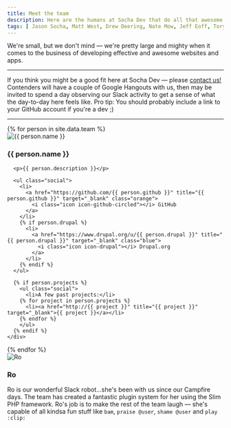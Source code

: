 ```yaml
---
title: Meet the team
description: Here are the humans at Socha Dev that do all that awesome dev work for your team. They are all quite great.
tags: [ Jason Socha, Matt West, Drew Deering, Nate Mow, Jeff Eoff, Tory Gobat, Martyn Green, Mark Mahon, team ]
---
```


We're small, but we don't mind &mdash; we're pretty large and mighty when it comes to the business of developing effective and awesome websites and apps.

* * *

If you think you might be a good fit here at Socha Dev &mdash; please <a href="/#contact" class="green">contact us!</a> Contenders will have a couple of <span class="blue">Google Hangouts</span> with us, then may be invited to spend a day observing our <span class="purple">Slack</span> activity to get a sense of what the day-to-day here feels like. Pro tip: You should probably include a link to your GitHub account if you're a dev ;)

* * *

<div class="bios">
{% for person in site.data.team %}
  <div class="container">
    <div class="alpha">
      <img src="{{ person.image }}?v=3&s=200" class="avatar {{ person.github }}" alt="{{ person.name }}">
    </div>
    <div class="beta">
      <h3 id="{{ person.name | downcase | replace: " ", "-" }}">{{ person.name }}</h3>

      <p>{{ person.description }}</p>

      <ul class="social">
        <li>
          <a href="https://github.com/{{ person.github }}" title="{{ person.github }}" target="_blank" class="orange">
            <i class="icon icon-github-circled"></i> GitHub
          </a>
        </li>
        {% if person.drupal %}
          <li>
            <a href="https://www.drupal.org/u/{{ person.drupal }}" title="{{ person.drupal }}" target="_blank" class="blue">
              <i class="icon icon-drupal"></i> Drupal.org
            </a>
          </li>
        {% endif %}
      </ul>

      {% if person.projects %}
        <ul class="social">
          <li>A few past projects:</li>
        {% for project in person.projects %}
          <li><a href="http://{{ project }}" title="{{ project }}" target="_blank">{{ project }}</a></li>
        {% endfor %}
        </ul>
      {% endif %}
    </div>
  </div>
{% endfor %}

  <div class="container">
    <div class="alpha">
      <img src="https://avatars.githubusercontent.com/u/1489168?v=3&s=200" class="avatar" alt="Ro">
    </div>
    <div class="beta">
      <h3 id="ro">Ro</h3>
      <p>Ro is our wonderful Slack robot...she's been with us since our Campfire days. The team has created a fantastic plugin system for her using the Slim PHP framework. Ro's job is to make the rest of the team laugh &mdash; she's capable of all kindsa fun stuff like <code>bam</code>, <code>praise @user</code>, <code>shame @user</code> and <code>play :clip:</code></p>
    </div>
  </div>

</div>
